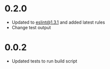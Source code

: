 # 0.2.0
- Updated to eslint@1.3.1 and added latest rules
- Change test output

# 0.0.2
- Updated tests to run build script
